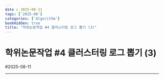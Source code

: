 ```yaml
---
date : 2025-08-11
tags: ['2025-08']
categories: ['Algorithm']
bookHidden: true
title: "학위논문작업 #4 클러스터링 로그 뽑기 (3)"
---
```


# 학위논문작업 #4 클러스터링 로그 뽑기 (3)

#2025-08-11

---


